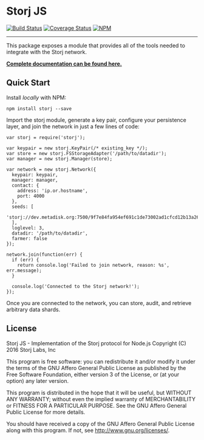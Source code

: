 Storj JS
========

[![Build Status](https://img.shields.io/travis/Storj/node-storj.svg?style=flat-square)](https://travis-ci.org/Storj/node-storj)
[![Coverage Status](https://img.shields.io/coveralls/Storj/node-storj.svg?style=flat-square)](https://coveralls.io/r/Storj/node-storj)
[![NPM](https://img.shields.io/npm/v/storj.svg?style=flat-square)](https://www.npmjs.com/package/storj)

---

This package exposes a module that provides all of the tools needed to
integrate with the Storj network.

[**Complete documentation can be found here.**](http://storj.github.io/node-storj/)

Quick Start
-----------

Install *locally* with NPM:

```
npm install storj --save
```

Import the storj module, generate a key pair, configure your persistence layer,
and join the network in just a few lines of code:

```
var storj = require('storj');

var keypair = new storj.KeyPair(/* existing_key */);
var store = new storj.FSStorageAdapter('/path/to/datadir');
var manager = new storj.Manager(store);

var network = new storj.Network({
  keypair: keypair,
  manager: manager,
  contact: {
    address: 'ip.or.hostname',
    port: 4000
  },
  seeds: [
    'storj://dev.metadisk.org:7500/9f7e84fa954ef691c1de73002ad1cfcd12b13a26'
  ],
  loglevel: 3,
  datadir: '/path/to/datadir',
  farmer: false
});

network.join(function(err) {
  if (err) {
    return console.log('Failed to join network, reason: %s', err.message);
  }

  console.log('Connected to the Storj network!');
});
```

Once you are connected to the network, you can store, audit, and retrieve
arbitrary data shards.

License
-------

Storj JS - Implementation of the Storj protocol for Node.js
Copyright (C) 2016  Storj Labs, Inc

This program is free software: you can redistribute it and/or modify
it under the terms of the GNU Affero General Public License as published by
the Free Software Foundation, either version 3 of the License, or
(at your option) any later version.

This program is distributed in the hope that it will be useful,
but WITHOUT ANY WARRANTY; without even the implied warranty of
MERCHANTABILITY or FITNESS FOR A PARTICULAR PURPOSE.  See the
GNU Affero General Public License for more details.

You should have received a copy of the GNU Affero General Public License
along with this program.  If not, see <http://www.gnu.org/licenses/>.
